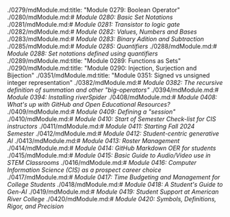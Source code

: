 ./0279/mdModule.md:title: "Module 0279: Boolean Operator"
./0280/mdModule.md:# _Module 0280: Basic Set Notations_
./0281/mdModule.md:# _Module 0281: Transistor to logic gate_
./0282/mdModule.md:# _Module 0282: Values, Numbers and Bases_
./0283/mdModule.md:# _Module 0283: Binary Adition and Subtraction_
./0285/mdModule.md:# _Module 0285: Quantifiers_
./0288/mdModule.md:# _Module 0288: Set notations defined using quantifiers_
./0289/mdModule.md:title: "Module 0289: Functions as Sets"
./0290/mdModule.md:title: "Module 0290: Injection, Surjection and Bijection"
./0351/mdModule.md:title: "Module 0351: Signed vs unsigned integer representation"
./0382/mdModule.md:# _Module 0382: The recursive definition of summation and other "big-operators"_
./0394/mdModule.md:# _Module 0394: Installing riverSpider_
./0408/mdModule.md:# _Module 0408: What's up with GitHub and Open Educational Resources?_
./0409/mdModule.md:# _Module 0409: Defining a "session"_
./0410/mdModule.md:# _Module 0410: Start of Semester Check-list for CIS instructors_
./0411/mdModule.md:# _Module 0411: Starting Fall 2024 Semester_
./0412/mdModule.md:# _Module 0412: Student-centric generative AI_
./0413/mdModule.md:# _Module 0413: Roster Management_
./0414/mdModule.md:# _Module 0414: GitHub Markdown OER for students_
./0415/mdModule.md:# _Module 0415: Basic Guide to Audio/Video use in STEM Classrooms_
./0416/mdModule.md:# _Module 0416: Computer Information Science (CIS) as a prospect career choice_
./0417/mdModule.md:# _Module 0417: Time Budgeting and Management for College Students_
./0418/mdModule.md:# _Module 0418: A Student's Guide to Gen-AI_
./0419/mdModule.md:# _Module 0419: Student Support at American River College_
./0420/mdModule.md:# _Module 0420: Symbols, Definitions, Rigor, and Precision_
